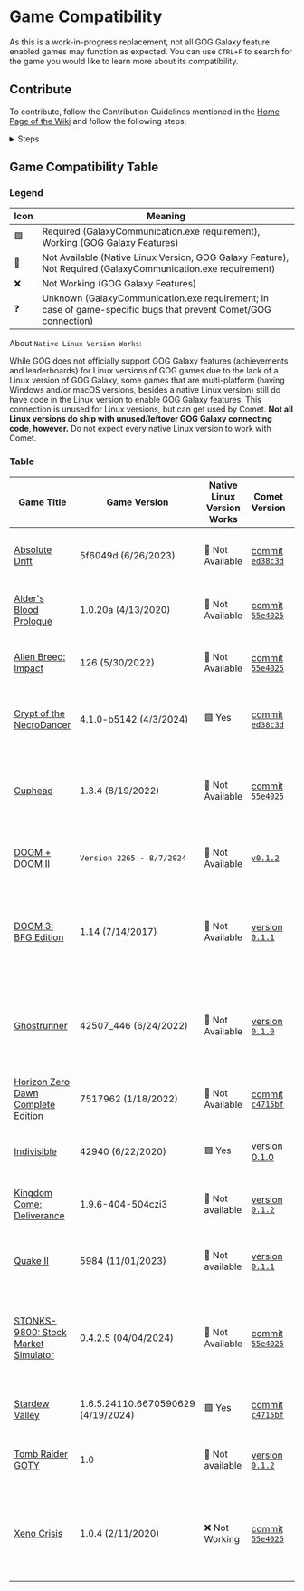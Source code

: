 # Game Compatibility

As this is a work-in-progress replacement, not all GOG Galaxy feature enabled games may function as expected. You can use `CTRL+F` to search for the game you would like to learn more about its compatibility.

## Contribute

To contribute, follow the Contribution Guidelines mentioned in the [Home Page of the Wiki](Home) and follow the following steps:

<details>
<summary>Steps</summary>

- Copy the last column of the table
- Edit the following information for your tested game compatibility:
  - Game Title (with the GOG storefront linked to it as a Hyperlink, in the following format: `[Game's name](GOG url here)`)
  - Game Version
    - To check the official Game Version name, either find it in-game or follow the following steps on Heroic:
      1. Go to the game's page on Heroic Games Launcher
      2. Hover over the three-point menu button and click on `Modify Installation`
      3. Click on the checkbox next to `Keep the game at specific version`
      4. The selected version should be the one you have currently installed. Note the version and date of said version as Game Version.
  - If the Native Linux Version works with Comet
      - Some games that do have a native Linux version available (not using Proton/WINE), still contain code for GOG features that remain unused unless used with Comet. If the game you tested does have a native Linux version, please do test if the Linux version does connect with Comet. 
  - Comet Version
    - Go by the version name in the Releases tab, of the version you downloaded.
    - Did you use Comet when it had no Releases available, or are you using a build that's not part of the releases? Mention (and possibly link) to the commit of the version you used.
  - GalaxyCommunication.exe Service Required
    - Test if the game does function with achievements and leaderboards/Comet. If it does not, try to install the service as you can [read in the dummy service documentation]](https://github.com/imLinguin/comet/tree/main/dummy-service/README.md).
    - If the service is required, fill in with `🟩 Yes`. If the service is not required, fill in with `🔲 No`.
  - GOG Galaxy Features
    - Fill in the `🟩` (working), `🔲` (not present in-game) or `❌` (not working) for the following features:
      - Achievements
      - Leaderboard
  - Notes
    - Any additional notes you would find important to mention with regards to the game compatibility. For example: possible issues, workarounds, specifics like switchable leaderboards between GOG and a different service.
</details>

## Game Compatibility Table

### Legend


| Icon | Meaning |
|---|---------------------------------------------------------------------------------------|
| 🟩 | Required (GalaxyCommunication.exe requirement), Working (GOG Galaxy Features)         |
| 🔲 | Not Available (Native Linux Version, GOG Galaxy Feature), Not Required (GalaxyCommunication.exe requirement)
| ❌ | Not Working (GOG Galaxy Features)|
| ❓| Unknown (GalaxyCommunication.exe requirement; in case of game-specific bugs that prevent Comet/GOG connection)

About `Native Linux Version Works`:

While GOG does not officially support GOG Galaxy features (achievements and leaderboards) for Linux versions of GOG games due to the lack of a Linux version of GOG Galaxy, some games that are multi-platform (having Windows and/or macOS versions, besides a native Linux version) still do have code in the Linux version to enable GOG Galaxy features. This connection is unused for Linux versions, but can get used by Comet. **Not all Linux versions do ship with unused/leftover GOG Galaxy connecting code, however.** Do not expect every native Linux version to work with Comet.

### Table

|Game Title|Game Version|Native Linux Version Works|Comet Version|GalaxyCommunication.exe Service Required|GOG Galaxy Features|Notes|
|-----|-----|-----|-----|-----|-----|-----|
|[Absolute Drift](https://www.gog.com/game/absolute_drift)|5f6049d (6/26/2023)|🔲 Not Available|[commit `ed38c3d`](https://github.com/kevin-wijnen/comet/commit/ed38c3d5253893779ba3d7ab828af442652f6044)|🔲 No|🟩 Achievements 🟩 Leaderboard|Achievements do work. Leaderboard support works as of Comet version `ed38c3d`.|
|[Alder's Blood Prologue](https://www.gog.com/game/alders_blood_prologue)|1.0.20a (4/13/2020)|🔲 Not Available|[commit `55e4025`](https://github.com/imLinguin/comet/commit/55e402538df3bff354bf2e1e9a54fa4e5e091122)|🔲 No|🟩 Achievements 🔲 Leaderboard|Achievement connection does work.|
|[Alien Breed: Impact](https://www.gog.com/game/alien_breed_impact)|126 (5/30/2022)|🔲 Not Available|[commit `55e4025`](https://github.com/imLinguin/comet/commit/55e402538df3bff354bf2e1e9a54fa4e5e091122)|🔲 No|🟩 Achievements 🔲 Leaderboard|Achievement connection does work. Did not get to boot the game on Linux properly yet, however.|
|[Crypt of the NecroDancer](https://www.gog.com/game/crypt_of_the_necrodancer)|4.1.0-b5142 (4/3/2024)|🟩 Yes|[commit `ed38c3d`](https://github.com/kevin-wijnen/comet/commit/ed38c3d5253893779ba3d7ab828af442652f6044)|🔲 No|🟩 Achievements 🟩 Leaderboard|Achievements do work. Leaderboard support works as of Comet version `ed38c3d`. Tested with game + all DLCs.|
|[Cuphead](https://www.gog.com/game/cuphead)|1.3.4 (8/19/2022)|🔲 Not Available|[commit `55e4025`](https://github.com/imLinguin/comet/commit/55e402538df3bff354bf2e1e9a54fa4e5e091122)|🟩 Yes|🟩 Achievements 🔲 Leaderboard|GalaxyCommunication.exe service required for game to start communicating with GOG. Otherwise, Achievements won't work. No Leaderboards present in-game.|
|[DOOM + DOOM II](https://www.gog.com/game/doom_doom_ii)|`Version 2265 - 8/7/2024`|🔲 Not Available|[`v0.1.2`](https://github.com/imLinguin/comet/releases/tag/v0.1.2)|🔲 No|🟩 Achievements 🔲 Leaderboard|Achievements & Multiplayer do work as of `v0.1.2`.|
|[DOOM 3: BFG Edition](https://www.gog.com/game/doom_3)|1.14 (7/14/2017)|🔲 Not Available|[version `0.1.1`](https://github.com/imLinguin/comet/releases/tag/v0.1.1)|🟩 Yes|🟩 Achievements 🔲 Leaderboard|GalaxyCommunication.exe service required for game to start communicating with GOG. Otherwise, Achievements won't work. Mutliplayer isn't supported in GOG version of the game.|
|[Ghostrunner](https://www.gog.com/game/ghostrunner)|42507_446 (6/24/2022)|🔲 Not Available|[version `0.1.0`](https://github.com/imLinguin/comet/releases/tag/v0.1.0)|🔲 No|🟩 Achievements 🟩 Leaderboard|Achievements and Leaderboards work as expected. The game seems to separate saves based on Galaxy user id. Saves may need to be moved manually to be available.|
|[Horizon Zero Dawn Complete Edition](https://gog.com/game/horizon_zero_dawn_complete_edition)|7517962 (1/18/2022)|🔲 Not Available|[commit `c4715bf`](https://github.com/imLinguin/comet/commit/c4715bfa186f9b8955b842d57fd6f17fc5209f26)|🔲 No|🟩 Achievements 🔲 Leaderboard| Achievements do work.|
|[Indivisible](https://www.gog.com/game/indivisible)|42940 (6/22/2020)|🟩 Yes|[version 0.1.0](https://github.com/imLinguin/comet/releases/tag/v0.1.0)|🔲 No|🟩 Achievements 🔲 Leaderboard|Achievements do work.|
|[Kingdom Come: Deliverance](https://www.gog.com/game/kingdom_come_deliverance)|1.9.6-404-504czi3 |🔲 Not available|[version `0.1.2`](https://github.com/imLinguin/comet/releases/tag/v0.1.2)|🟩 Yes|🟩 Achievements 🔲 Leaderboard||
|[Quake II](https://www.gog.com/game/quake_ii_quad_damage)|5984 (11/01/2023)|🔲 Not available|[version `0.1.1`](https://github.com/imLinguin/comet/releases/tag/v0.1.1)|🔲 No|🟩 Achievements 🔲 Leaderboard|Achievements work as expected. The game needs OpenID support introduced in comet v0.1.1|
|[STONKS-9800: Stock Market Simulator](https://www.gog.com/game/stonks9800_stock_market_simulator)|0.4.2.5 (04/04/2024)|🔲 Not Available|[commit `55e4025`](https://github.com/imLinguin/comet/commit/55e402538df3bff354bf2e1e9a54fa4e5e091122)|❓ Unknown|❌ Achievements 🔲 Leaderboard|Game specific issue related to the GOG SDK library used. See [#26](https://github.com/imLinguin/comet/issues/26#issuecomment-2053667485) for any information and updates. Game did not connect to GOG via Comet with and without the dummy Service.|
|[Stardew Valley](https://www.gog.com/game/stardew_valley)|1.6.5.24110.6670590629 (4/19/2024)|🟩 Yes|[commit `c4715bf`](https://github.com/imLinguin/comet/commit/c4715bfa186f9b8955b842d57fd6f17fc5209f26)|🔲 No|🔲 Achievements 🔲 Leaderboard|The game uses Galaxy SDK for multiplayer only.|
|[Tomb Raider GOTY](https://www.gog.com/game/tomb_raider_goty)|1.0|🔲 Not available|[version `0.1.2`](https://github.com/imLinguin/comet/releases/tag/v0.1.2)|🔲 No|🟩 Achievements 🔲 Leaderboard||
|[Xeno Crisis](https://www.gog.com/game/xeno_crisis)|1.0.4 (2/11/2020)|❌ Not Working|[commit `55e4025`](https://github.com/imLinguin/comet/commit/55e402538df3bff354bf2e1e9a54fa4e5e091122)|🔲 No|🟩 Achievements 🔲 Leaderboard|Achievement connection does work. The GOG Galaxy communications are not present in the Linux version, thus the macOS or Windows version needs to be used with Comet to work.|
